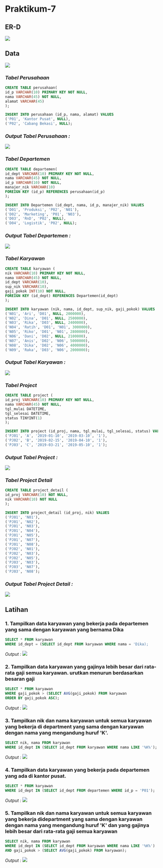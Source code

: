 # Praktikum-7

## ER-D
![](Foto/erd.png)

## Data
![](Foto/data.png)

### *Tabel Perusahaan*
```sql
CREATE TABLE perusahaan(
id_p VARCHAR(10) PRIMARY KEY NOT NULL,
nama VARCHAR(45) NOT NULL,
alamat VARCHAR(45)
);

INSERT INTO perusahaan (id_p, nama, alamat) VALUES
('P01', 'Kantor Pusat', NULL),
('P02', 'Cabang Bekasi', NULL);
```
### *Output Tabel Perusahaan :*
![](Foto/perusahaan.png)

### *Tabel Departemen*
```sql
CREATE TABLE departemen(
id_dept VARCHAR(10) PRIMARY KEY NOT NULL,
nama VARCHAR(45) NOT NULL,
id_p VARCHAR(10) NOT NULL,
manajer_nik VARCHAR(10)
FOREIGN KEY (id_p) REFERENCES perusahaan(id_p) 
);

INSERT INTO Departemen (id_dept, nama, id_p, manajer_nik) VALUES
('D01', 'Produksi', 'P02', 'N01'),
('D02', 'Marketing', 'P01', 'N03'),
('D03', 'RnD', 'P02', NULL),
('D04', 'Logistik', 'P02', NULL);
```

### *Output Tabel Departemen :*
![](FOto/departemen.png)

### *Tabel Karyawan*
```sql
CREATE TABLE karyawan (
nik VARCHAR(10) PRIMARY KEY NOT NULL,
nama VARCHAR(45) NOT NULL,
id_dept VARCHAR(10),
sup_nik VARCHAR(10),
gaji_pokok INT(10) NOT NULL,
FOREIGN KEY (id_dept) REFERENCES Departemen(id_dept)
);

INSERT INTO karyawan (nik, nama, id_dept, sup_nik, gaji_pokok) VALUES
('N01', 'Ari', 'D01', NULL, 2000000),
('N02', 'Dina', 'D01', NULL, 2500000),
('N03', 'Rika', 'D03', NULL, 2400000),
('N04', 'Ratih', 'D01', 'N01', 3000000),
('N05', 'Riko', 'D01', 'N01', 2800000),
('N06', 'Dani', 'D02', NULL, 2100000),
('N07', 'Anis', 'D02', 'N06', 5000000),
('N08', 'Dika', 'D02', 'N06', 4000000),
('N09', 'Raka', 'D03', 'N06', 2000000);
```
### *Output Tabel Karyawan :*
![](Foto/karyawan.png)

### *Tabel Project*
```sql
CREATE TABLE project (
id_proj VARCHAR(10) PRIMARY KEY NOT NULL,
nama VARCHAR(45) NOT NULL,
tgl_mulai DATETIME,
tgl_selesai DATETIME,
status TINYINT(1)
);

INSERT INTO project (id_proj, nama, tgl_mulai, tgl_selesai, status) VALUES
('PJ01', 'A', '2019-01-10', '2019-03-10', '1'),
('PJ02', 'B', '2019-02-15', '2019-04-10', '1'),
('PJ03', 'C', '2019-03-21', '2019-05-10', '1');
```

### *Output Tabel Project :*
![](Foto/project.png)

### *Tabel Project Detail*
```sql
CREATE TABLE project_detail (
id_proj VARCHAR(10) NOT NULL,
nik VARCHAR(10) NOT NULL
);

INSERT INTO project_detail (id_proj, nik) VALUES
('PJ01', 'N01'),
('PJ01', 'N02'),
('PJ01', 'N03'),
('PJ01', 'N04'),
('PJ01', 'N05'),
('PJ01', 'N07'),
('PJ01', 'N08'),
('PJ02', 'N01'),
('PJ02', 'N03'),
('PJ02', 'N05'),
('PJ03', 'N03'),
('PJ03', 'N07'),
('PJ03', 'N08');
```

### *Output Tabel Project Detail :*
![](Foto/projectdetail.png)

## Latihan 
### 1. Tampilkan data karyawan yang bekerja pada departemen yang sama dengan karyawan yang bernama Dika
```sql
SELECT * FROM karyawan
WHERE id_dept = (SELECT id_dept FROM karyawan WHERE nama = 'Dika);
```
*Output :*
![](Foto/1.png)

### 2. Tampilkan data karyawan yang gajinya lebih besar dari rata-rata gaji semua karyawan. urutkan menurun berdasarkan besaran gaji
```sql
SELECT * FROM karyawan
WHERE gaji_pokok > (SELECT AVG(gaji_pokok) FROM karyawan
ORDER BY gaji_pokok ASC);
```
*Output :*
![](Foto/2.png)

### 3. Tampilkan nik dan nama karyawan untuk semua karyawan yang bekerja di department yang sama dengan karyawan dengan nama yang mengandung huruf 'K'.
```sql
SELECT nik, nama FROM karyawan
WHERE id_dept IN (SELECT id_dept FROM karyawan WHERE nama LIKE '%K%');
```
*Output :*
![](Foto/3.png)

### 4. Tampilkan data karyawan yang bekerja pada departemen yang ada di kantor pusat.
```sql
SELECT * FROM karyawan
WHERE id_dept IN (SELECT id_dept FROM departemen WHERE id_p = 'P01');
```
*Output :*
![](Foto/4.png)

### 5. Tampilkan nik dan nama karyawan untuk semua karyawan yang bekerja didepartment yang sama dengan karyawan dengan nama yang mengandung huruf 'K' dan yang gajinya lebih besar dari rata-rata gaji semua karyawan
```sql
SELECT nik, nama FROM karyawan
WHERE id_dept IN (SELECT id_dept FROM karyawan WHERE nama LIKE '%K%')
AND gaji_pokok > (SELECT AVG(gaji_pokok) FROM karyawan);
```
*Output :*
![](Foto/5.png)

